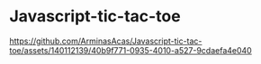 # Javascript-tic-tac-toe

https://github.com/ArminasAcas/Javascript-tic-tac-toe/assets/140112139/40b9f771-0935-4010-a527-9cdaefa4e040

